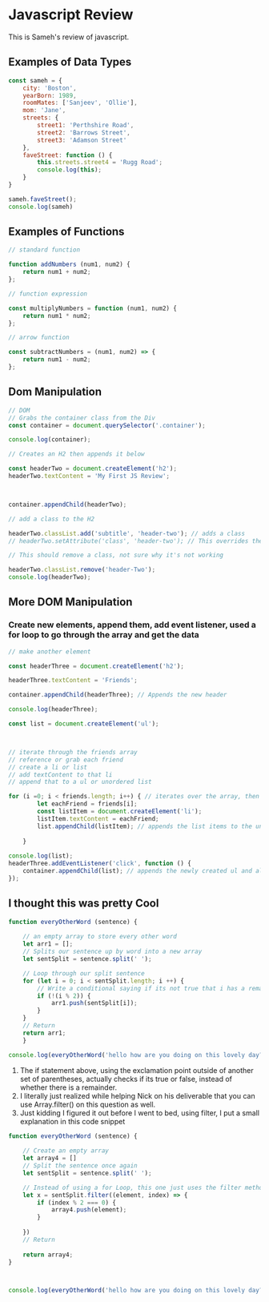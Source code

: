 # Javascript Review  
This is Sameh's review of javascript.


## Examples of Data Types
```javascript
const sameh = {
    city: 'Boston',
    yearBorn: 1989,
    roomMates: ['Sanjeev', 'Ollie'],
    mom: 'Jane',
    streets: {
        street1: 'Perthshire Road',
        street2: 'Barrows Street',
        street3: 'Adamson Street'
    },
    faveStreet: function () {
        this.streets.street4 = 'Rugg Road';
        console.log(this);
    }
}

sameh.faveStreet();
console.log(sameh)
```

## Examples of Functions
```javascript
// standard function

function addNumbers (num1, num2) {
    return num1 + num2;
};

// function expression

const multiplyNumbers = function (num1, num2) {
    return num1 * num2;
};

// arrow function

const subtractNumbers = (num1, num2) => {
    return num1 - num2;
};
```

## Dom Manipulation

```javascript
// DOM
// Grabs the container class from the Div
const container = document.querySelector('.container');

console.log(container);

// Creates an H2 then appends it below

const headerTwo = document.createElement('h2');
headerTwo.textContent = 'My First JS Review';



container.appendChild(headerTwo);

// add a class to the H2

headerTwo.classList.add('subtitle', 'header-two'); // adds a class
// headerTwo.setAttribute('class', 'header-two'); // This overrides the one right above it for whatever reason, will change any class inside

// This should remove a class, not sure why it's not working

headerTwo.classList.remove('header-Two');
console.log(headerTwo);
```
## More DOM Manipulation
### Create new elements, append them, add event listener, used a for loop to go through the array and get the data

```javascript
// make another element

const headerThree = document.createElement('h2');

headerThree.textContent = 'Friends';

container.appendChild(headerThree); // Appends the new header

console.log(headerThree);

const list = document.createElement('ul');



// iterate through the friends array
// reference or grab each friend
// create a li or list
// add textContent to that li
// append that to a ul or unordered list

for (i =0; i < friends.length; i++) { // iterates over the array, then sets variables for the iterator and creating list items
        let eachFriend = friends[i];
        const listItem = document.createElement('li');
        listItem.textContent = eachFriend;
        list.appendChild(listItem); // appends the list items to the unordered list
        
    }
    
console.log(list);
headerThree.addEventListener('click', function () {
    container.appendChild(list); // appends the newly created ul and all the other parts to the container class div
});
```
## I thought this was pretty Cool

```javascript
function everyOtherWord (sentence) {
    
    // an empty array to store every other word
    let arr1 = [];
    // Splits our sentence up by word into a new array
    let sentSplit = sentence.split(' ');

    // Loop through our split sentence
    for (let i = 0; i < sentSplit.length; i ++) {
        // Write a conditional saying if its not true that i has a remainder of zero when divided by 2, push that word being iterated on into our array
        if (!(i % 2)) {
            arr1.push(sentSplit[i]);
        } 
    }
    // Return
    return arr1;
    }

console.log(everyOtherWord('hello how are you doing on this lovely day?'));
```

1. The if statement above, using the exclamation point outside of another set of parentheses, actually checks if its true or false, instead of whether there is a remainder.
2. I literally just realized while helping Nick on his deliverable that you can use Array.filter() on this question as well.
3. Just kidding I figured it out before I went to bed, using filter, I put a small explanation in this code snippet
```javascript
function everyOtherWord (sentence) {
    
    // Create an empty array
    let array4 = []
    // Split the sentence once again
    let sentSplit = sentence.split(' ');

    // Instead of using a for Loop, this one just uses the filter method to find the element and its index, if its index modulus 2 has a remainder of 0, push the element into my empty array. I'm not sure if i can do it with a regular function inside of this one, but I definitely think I can do the filter method outside of this function and get the same result, what i mean is all the research i did I could only figure it out while passing it an arrow function.
    let x = sentSplit.filter((element, index) => {
        if (index % 2 === 0) {
            array4.push(element);
        }
        
    })
    // Return
    
    return array4;
}



console.log(everyOtherWord('hello how are you doing on this lovely day?'));
```




